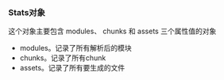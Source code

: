 ### Stats对象
这个对象主要包含 modules、 chunks 和 assets 三个属性值的对象
- modules。记录了所有解析后的模块
- chunks。记录了所有chunk
- assets。记录了所有要生成的文件